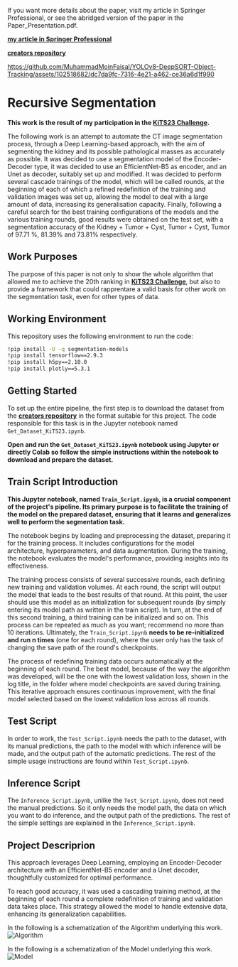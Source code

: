 If you want more details about the paper, visit my article in Springer Professional, or see the abridged version of the paper in the Paper_Presentation.pdf.

[**my article in Springer Professional**]([https://github.com/neheller/kits23.git](https://www.springerprofessional.de/en/recursive-learning-reinforced-by-redefining-the-train-and-valida/26827214))

[**creators repository**]([https://github.com/neheller/kits23.git](https://www.springerprofessional.de/en/recursive-learning-reinforced-by-redefining-the-train-and-valida/26827214))

https://github.com/MuhammadMoinFaisal/YOLOv8-DeepSORT-Object-Tracking/assets/102518682/dc7da9fc-7316-4e21-a462-ce36a6d1f990
# Recursive Segmentation

**This work is the result of my participation in the [**KiTS23 Challenge**](https://kits-challenge.org/kits23/#:~:text=The%202023%20Kidney%20and%20Kidney%20Tumor%20Segmentation%20challenge%20(abbreviated%20KiTS23,place%20in%202019%20and%202021.)).**

The following work is an attempt to automate the CT image segmentation process, through a Deep Learning-based approach, with the aim of segmenting the kidney and its possible pathological masses as accurately as possible. It was decided to use a segmentation model of the Encoder-Decoder type, it was decided to use an EfficientNet-B5 as encoder, and an Unet as decoder, suitably set up and modified. It was decided to perform several cascade trainings of the model, which will be called rounds, at the beginning of each of which a refined redefinition of the training and validation images was set up, allowing the model to deal with a large amount of data, increasing its generalisation capacity. Finally, following a careful search for the best training configurations of the models and the various training rounds, good results were obtained on the test set, with a segmentation accuracy of the Kidney + Tumor + Cyst, Tumor + Cyst, Tumor of 97.71 %, 81.39% and 73.81% respectively.

## Work Purposes
The purpose of this paper is not only to show the whole algorithm that allowed me to achieve the 20th ranking in [**KiTS23 Challenge**](https://kits-challenge.org/kits23/#:~:text=The%202023%20Kidney%20and%20Kidney%20Tumor%20Segmentation%20challenge%20(abbreviated%20KiTS23,place%20in%202019%20and%202021.)), but also to provide a framework that could rapprentare a valid basis for other work on the segmentation task, even for other types of data.

## Working Environment

This repository uses the following environment to run the code:

```bash
!pip install -U -q segmentation-models
!pip install tensorflow==2.9.3
!pip install h5py==2.10.0
!pip install plotly==5.3.1
```


## Getting Started

To set up the entire pipeline, the first step is to download the dataset from the [**creators repository**](https://github.com/neheller/kits23.git) in the format suitable for this project. The code responsible for this task is in the Jupyter notebook named ```Get_Dataset_KiTS23.ipynb```.

**Open and run the ```Get_Dataset_KiTS23.ipynb``` notebook using Jupyter or directly Colab so follow the simple instructions within the notebook to download and prepare the dataset.**


## Train Script Introduction

**This Jupyter notebook, named ```Train_Script.ipynb```, is a crucial component of the project's pipeline. Its primary purpose is to facilitate the training of the model on the prepared dataset, ensuring that it learns and generalizes well to perform the segmentation task.**

The notebook begins by loading and preprocessing the dataset, preparing it for the training process. It includes configurations for the model architecture, hyperparameters, and data augmentation. During the training, the notebook evaluates the model's performance, providing insights into its effectiveness.

The training process consists of several successive rounds, each defining new training and validation volumes. At each round, the script will output the model that leads to the best results of that round. At this point, the user should use this model as an initialization for subsequent rounds (by simply entering its model path as written in the train script). In turn, at the end of this second training, a third training can be initialized and so on. This process can be repeated as much as you want; recommend no more than 10 iterations. Ultimately, the ```Train_Script.ipynb``` **needs to be re-initialized and run n times** (one for each round), where the user only has the task of changing the save path of the round's checkpoints.

The process of redefining training data occurs automatically at the beginning of each round. The best model, because of the way the algorithm was developed, will be the one with the lowest validation loss, shown in the log title, in the folder where model checkpoints are saved during training. This iterative approach ensures continuous improvement, with the final model selected based on the lowest validation loss across all rounds.

## Test Script

In order to work, the ```Test_Script.ipynb``` needs the path to the dataset, with its manual predictions, the path to the model with which inference will be made, and the output path of the automatic predictions. The rest of the simple usage instructions are found within ```Test_Script.ipynb```.

## Inference Script

The ```Inference_Script.ipynb```, unlike the ```Test_Script.ipynb```, does not need the manual predictions. So it only needs the model path, the data on which you want to do inference, and the output path of the predictions. The rest of the simple settings are explained in the ```Inference_Script.ipynb```.

## Project Descriprion

This approach leverages Deep Learning, employing an Encoder-Decoder architecture with an EfficientNet-B5 encoder and a Unet decoder, thoughtfully customized for optimal performance.

To reach good accuracy, it was used a cascading training method, at the beginning of each round a complete redefinition of training and validation data takes place. This strategy allowed the model to handle extensive data, enhancing its generalization capabilities. 


In the following is a schematization of the Algorithm underlying this work. 
![Algorithm](https://github.com/MuhammadMoinFaisal/YOLOv8-DeepSORT-Object-Tracking/assets/102518682/b1b1caf5-5bca-4088-b945-86aa0b7724eb)



In the following is a schematization of the Model underlying this work. 
![Model](https://github.com/MuhammadMoinFaisal/YOLOv8-DeepSORT-Object-Tracking/assets/102518682/7e8ebb46-a560-4dd9-8071-48d163878c26)


